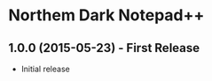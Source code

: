 Northem Dark Notepad++
======================

## 1.0.0 (2015-05-23) - First Release
* Initial release
